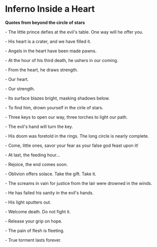 # Inferno Inside a Heart
**Quotes from beyond the circle of stars**

\- The little prince defies at the evil's table. One way will he offer you.

\- His heart is a crater, and we have filled it.

\- Angels in the heart have been made pawns.

\- At the hour of his third death, he ushers in our coming.

\- From the heart, he draws strength.

\- Our heart.

\- Our strength.

\- Its surface blazes bright, masking shadows below.

\- To find him, drown yourself in the cirle of stars.

\- Three keys to open our way, three torches to light our path.

\- The evil's hand will turn the key.

\- His doom was foretold in the rings. The long circle is nearly complete.

\- Come, little ones, savor your fear as your false god feast upon it!

\- At last, the feeding hour...

\- Rejoice, the end comes soon.

\- Oblivion offers solace. Take the gift. Take it.

\- The screams in vain for justice from the lair were drowned in the winds.

\- He has failed his sanity in the evil's hands.

\- His light sputters out.

\- Welcome death. Do not fight it.

\- Release your grip on hope.

\- The pain of flesh is fleeting.

\- True torment lasts forever.
